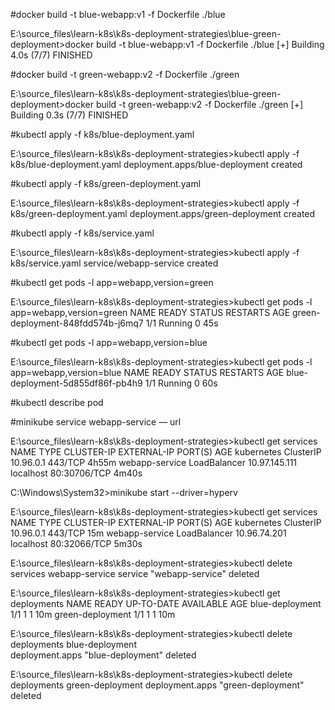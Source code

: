#docker build -t blue-webapp:v1 -f Dockerfile ./blue

E:\source_files\learn-k8s\k8s-deployment-strategies\blue-green-deployment>docker build -t blue-webapp:v1 -f Dockerfile ./blue
[+] Building 4.0s (7/7) FINISHED       


#docker build -t green-webapp:v2 -f Dockerfile ./green

E:\source_files\learn-k8s\k8s-deployment-strategies\blue-green-deployment>docker build -t green-webapp:v2 -f Dockerfile ./green
[+] Building 0.3s (7/7) FINISHED    


#kubectl apply -f k8s/blue-deployment.yaml

E:\source_files\learn-k8s\k8s-deployment-strategies>kubectl apply -f k8s/blue-deployment.yaml
deployment.apps/blue-deployment created

#kubectl apply -f k8s/green-deployment.yaml

E:\source_files\learn-k8s\k8s-deployment-strategies>kubectl apply -f k8s/green-deployment.yaml
deployment.apps/green-deployment created


#kubectl apply -f k8s/service.yaml

E:\source_files\learn-k8s\k8s-deployment-strategies>kubectl apply -f k8s/service.yaml
service/webapp-service created

#kubectl get pods -l app=webapp,version=green

E:\source_files\learn-k8s\k8s-deployment-strategies>kubectl get pods -l app=webapp,version=green
NAME                                READY   STATUS    RESTARTS   AGE
green-deployment-848fdd574b-j6mq7   1/1     Running   0          45s

#kubectl get pods -l app=webapp,version=blue

E:\source_files\learn-k8s\k8s-deployment-strategies>kubectl get pods -l app=webapp,version=blue 
NAME                               READY   STATUS    RESTARTS   AGE
blue-deployment-5d855df86f-pb4h9   1/1     Running   0          60s

#kubectl describe pod <green-deployment-pod-name>

#minikube service webapp-service — url


E:\source_files\learn-k8s\k8s-deployment-strategies>kubectl get services
NAME             TYPE           CLUSTER-IP      EXTERNAL-IP   PORT(S)        AGE
kubernetes       ClusterIP      10.96.0.1       <none>        443/TCP        4h55m
webapp-service   LoadBalancer   10.97.145.111   localhost     80:30706/TCP   4m40s


C:\Windows\System32>minikube start --driver=hyperv  


E:\source_files\learn-k8s\k8s-deployment-strategies>kubectl get services
NAME             TYPE           CLUSTER-IP     EXTERNAL-IP   PORT(S)        AGE
kubernetes       ClusterIP      10.96.0.1      <none>        443/TCP        15m
webapp-service   LoadBalancer   10.96.74.201   localhost     80:32066/TCP   5m30s

E:\source_files\learn-k8s\k8s-deployment-strategies>kubectl delete  services webapp-service 
service "webapp-service" deleted

E:\source_files\learn-k8s\k8s-deployment-strategies>kubectl get deployments
NAME               READY   UP-TO-DATE   AVAILABLE   AGE
blue-deployment    1/1     1            1           10m
green-deployment   1/1     1            1           10m

E:\source_files\learn-k8s\k8s-deployment-strategies>kubectl delete deployments blue-deployment   
deployment.apps "blue-deployment" deleted

E:\source_files\learn-k8s\k8s-deployment-strategies>kubectl delete deployments green-deployment 
deployment.apps "green-deployment" deleted